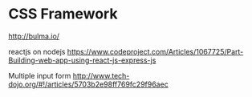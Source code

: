# CSS Framework
http://bulma.io/

reactjs on nodejs
https://www.codeproject.com/Articles/1067725/Part-Building-web-app-using-react-js-express-js

Multiple input form
http://www.tech-dojo.org/#!/articles/5703b2e98ff769fc29f96aec